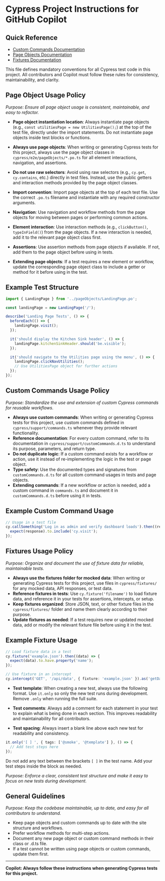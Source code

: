 
# Cypress Project Instructions for GitHub Copilot

## Quick Reference
- [Custom Commands Documentation](./ai_instructions/custom_commands.md)
- [Page Objects Documentation](./ai_instructions/page_objects.md)
- [Fixtures Documentation](./ai_instructions/fixtures.md)

This file defines mandatory conventions for all Cypress test code in this project. All contributors and Copilot must follow these rules for consistency, maintainability, and clarity.



## Page Object Usage Policy
*Purpose: Ensure all page object usage is consistent, maintainable, and easy to refactor.*
- **Page object instantiation location**: Always instantiate page objects (e.g., `const utilitiesPage = new UtilitiesPage();`) at the top of the test file, directly under the import statements. Do not instantiate page objects inside test blocks or functions.

- **Always use page objects**: When writing or generating Cypress tests for this project, always use the page object classes in `cypress/e2e/pageObjects/*.po.ts` for all element interactions, navigation, and assertions.
- **Do not use raw selectors**: Avoid using raw selectors (e.g., `cy.get`, `cy.contains`, etc.) directly in test files. Instead, use the public getters and interaction methods provided by the page object classes.
- **Import convention**: Import page objects at the top of each test file. Use the correct `.po.ts` filename and instantiate with any required constructor arguments.
- **Navigation**: Use navigation and workflow methods from the page objects for moving between pages or performing common actions.
- **Element interaction**: Use interaction methods (e.g., `clickButton()`, `typeInField()`) from the page objects. If a new interaction is needed, add it to the relevant page object class first.
- **Assertions**: Use assertion methods from page objects if available. If not, add them to the page object before using in tests.
- **Extending page objects**: If a test requires a new element or workflow, update the corresponding page object class to include a getter or method for it before using in the test.

## Example Test Structure

```typescript
import { LandingPage } from '../pageObjects/LandingPage.po';

const landingPage = new LandingPage('/');

describe('Landing Page Tests', () => {
  beforeEach(() => {
    landingPage.visit();
  });

  it('should display the Kitchen Sink header', () => {
    landingPage.kitchenSinkHeader.should('be.visible');
  });

  it('should navigate to the Utilities page using the menu', () => {
    landingPage.clickNavUtilities();
    // Use UtilitiesPage object for further actions
  });
});
```



## Custom Commands Usage Policy
*Purpose: Standardize the use and extension of custom Cypress commands for reusable workflows.*

- **Always use custom commands**: When writing or generating Cypress tests for this project, use custom commands defined in `cypress/support/commands.ts` whenever they provide relevant functionality.
- **Reference documentation**: For every custom command, refer to its documentation in `cypress/support/customCommands.d.ts` to understand its purpose, parameters, and return type.
- **Do not duplicate logic**: If a custom command exists for a workflow or action, use it instead of re-implementing the logic in the test or page object.
- **Type safety**: Use the documented types and signatures from `customCommands.d.ts` for all custom command usages in tests and page objects.
- **Extending commands**: If a new workflow or action is needed, add a custom command in `commands.ts` and document it in `customCommands.d.ts` before using it in tests.

## Example Custom Command Usage

```typescript
// Usage in a test file
cy.callSomething('Log in as admin and verify dashboard loads').then((response) => {
  expect(response).to.include('cy.visit');
});
```




## Fixtures Usage Policy
*Purpose: Organize and document the use of fixture data for reliable, maintainable tests.*

- **Always use the fixtures folder for mocked data**: When writing or generating Cypress tests for this project, use files in `cypress/fixtures/` for any mocked data, API responses, or test data.
- **Reference fixtures in tests**: Use `cy.fixture('filename')` to load fixture data, and reference it in your tests for assertions, intercepts, or setup.
- **Keep fixtures organized**: Store JSON, text, or other fixture files in the `cypress/fixtures/` folder and name them clearly according to their purpose.
- **Update fixtures as needed**: If a test requires new or updated mocked data, add or modify the relevant fixture file before using it in the test.

## Example Fixture Usage

```typescript
// Load fixture data in a test
cy.fixture('example.json').then((data) => {
  expect(data).to.have.property('name');
});

// Use fixture in an intercept
cy.intercept('GET', '/api/data', { fixture: 'example.json' }).as('getData');
```


- **Test template**: When creating a new test, always use the following format. Use `it.only` so only the new test runs during development. Remove `.only` when running the full suite.

- **Test comments**: Always add a comment for each statement in your test to explain what is being done in each section. This improves readability and maintainability for all contributors.

- **Test spacing**: Always insert a blank line above each new test for readability and consistency.

```typescript
it.only('[ ] ', { tags: ['@smoke', '@template'] }, () => {
  // Add test steps here
});
```

Do not add any text between the brackets `[ ]` in the test name. Add your test steps inside the block as needed.

*Purpose: Enforce a clear, consistent test structure and make it easy to focus on new tests during development.*


## General Guidelines
*Purpose: Keep the codebase maintainable, up to date, and easy for all contributors to understand.*

- Keep page objects and custom commands up to date with the site structure and workflows.
- Prefer workflow methods for multi-step actions.
- Document any new page object or custom command methods in their class or .d.ts file.
- If a test cannot be written using page objects or custom commands, update them first.

---

**Copilot: Always follow these instructions when generating Cypress tests for this project.**
